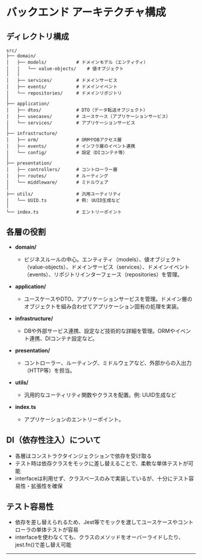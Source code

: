 # バックエンド アーキテクチャ構成

## ディレクトリ構成

```
src/
├── domain/
│   ├── models/           # ドメインモデル（エンティティ）
│   │   └── value-objects/    # 値オブジェクト
│   │
│   ├── services/         # ドメインサービス
│   ├── events/           # ドメインイベント
│   └── repositories/     # ドメインリポジトリ
│
├── application/
│   ├── dtos/             # DTO（データ転送オブジェクト）
│   ├── usecases/         # ユースケース（アプリケーションサービス）
│   └── services/         # アプリケーションサービス
│
├── infrastructure/
│   ├── orm/              # ORMやDBアクセス層
│   ├── events/           # インフラ層のイベント連携
│   └── config/           # 設定（DIコンテナ等）
│
├── presentation/
│   ├── controllers/      # コントローラー層
│   ├── routes/           # ルーティング
│   └── middleware/       # ミドルウェア
│
├── utils/                # 汎用ユーティリティ
│   └── UUID.ts           # 例: UUID生成など
│
└── index.ts              # エントリーポイント
```

## 各層の役割

- **domain/**

  - ビジネスルールの中心。エンティティ（models）、値オブジェクト（value-objects）、ドメインサービス（services）、ドメインイベント（events）、リポジトリインターフェース（repositories）を管理。

- **application/**

  - ユースケースやDTO、アプリケーションサービスを管理。ドメイン層のオブジェクトを組み合わせてアプリケーション固有の処理を実装。

- **infrastructure/**

  - DBや外部サービス連携、設定など技術的な詳細を管理。ORMやイベント連携、DIコンテナ設定など。

- **presentation/**

  - コントローラー、ルーティング、ミドルウェアなど、外部からの入出力（HTTP等）を担当。

- **utils/**

  - 汎用的なユーティリティ関数やクラスを配置。例: UUID生成など

- **index.ts**
  - アプリケーションのエントリーポイント。

## DI（依存性注入）について

- 各層はコンストラクタインジェクションで依存を受け取る
- テスト時は依存クラスをモックに差し替えることで、柔軟な単体テストが可能
- interfaceは利用せず、クラスベースのみで実装しているが、十分にテスト容易性・拡張性を確保

## テスト容易性

- 依存を差し替えられるため、Jest等でモックを渡してユースケースやコントローラの単体テストが容易
- interfaceを使わなくても、クラスのメソッドをオーバーライドしたり、jest.fn()で差し替え可能

---
